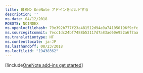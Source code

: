 ```yaml
---
title: 最初の OneNote アドインをビルドする
description: ''
ms.date: 04/12/2018
ROBOTS: NOINDEX
ms.openlocfilehash: 79e392b777f23a481512d94a0a741050196f9cfc
ms.sourcegitcommit: 7ecc1dc24bf7488b53117d7a83ad60e952a6f7aa
ms.translationtype: HT
ms.contentlocale: ja-JP
ms.lasthandoff: 08/23/2018
ms.locfileid: "19438362"
---
```

[!include[OneNote add-ins get started](../includes/file-get-started-onenote.md)]
